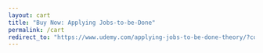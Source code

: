 ```yaml
---
layout: cart
title: "Buy Now: Applying Jobs-to-be-Done"
permalink: /cart
redirect_to: "https://www.udemy.com/applying-jobs-to-be-done-theory/?couponCode=JTBDPR01"
---
```

